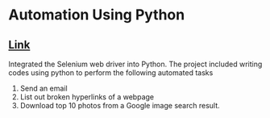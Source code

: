 # Automation Using Python <h2><a href="https://youtu.be/fG_Ry6i5PbU">Link</a></h2>
Integrated the Selenium web driver into Python. 
The project included writing codes using python to perform the following automated tasks
1. Send an email
2. List out broken hyperlinks of a webpage
3. Download top 10 photos from a Google image search result.
